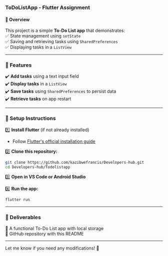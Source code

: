 
### **ToDoListApp - Flutter Assignment**  

#### **📌 Overview**  
This project is a simple **To-Do List app** that demonstrates:  
✅ State management using `setState`  
✅ Saving and retrieving tasks using `SharedPreferences`  
✅ Displaying tasks in a `ListView`  

---

### **📌 Features**  
✔️ **Add tasks** using a text input field  
✔️ **Display tasks** in a `ListView`  
✔️ **Save tasks** using `SharedPreferences` to persist data  
✔️ **Retrieve tasks** on app restart  

---

### **📌 Setup Instructions**  
1️⃣ **Install Flutter** (if not already installed)  
   - Follow [Flutter's official installation guide](https://flutter.dev/docs/get-started/install)  

2️⃣ **Clone this repository:**  
```sh
git clone https://github.com/kazibwefrancis/Developers-hub.git
cd Developers-hub/Todolistapp
```

3️⃣ **Open in VS Code or Android Studio**  

4️⃣ **Run the app:**  
```sh
flutter run
```

---

### **📌 Deliverables**  
📂 A functional To-Do List app with local storage  
📂 GitHub repository with this README  

---

Let me know if you need any modifications! 🚀
